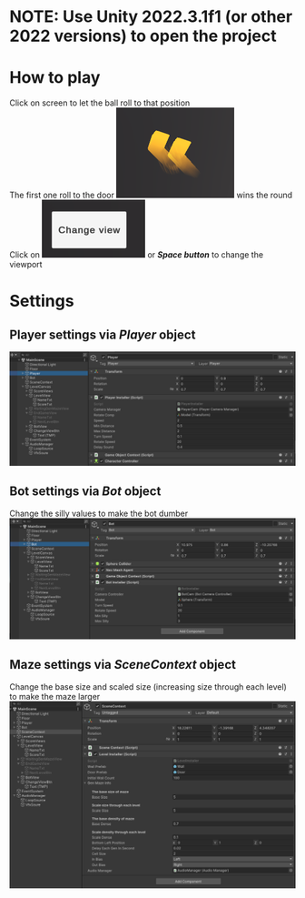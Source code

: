 ﻿# NOTE: Use Unity 2022.3.1f1 (or other 2022 versions) to open the project
# How to play
Click on screen to let the ball roll to that position\
The first one roll to the door ![alt text](GitRes/target.png) wins the round\
Click on ![alt text](GitRes/change_view.png) or ***Space button*** to change the viewport

# Settings
## Player settings via *Player* object
![alt text](GitRes/setting_player.png)
## Bot settings via *Bot* object
Change the silly values to make the bot dumber 
![alt text](GitRes/setting_bot.png)
## Maze settings via *SceneContext* object
Change the base size and scaled size (increasing size through each level) to make the maze larger
![alt text](GitRes/setting_maze.png)